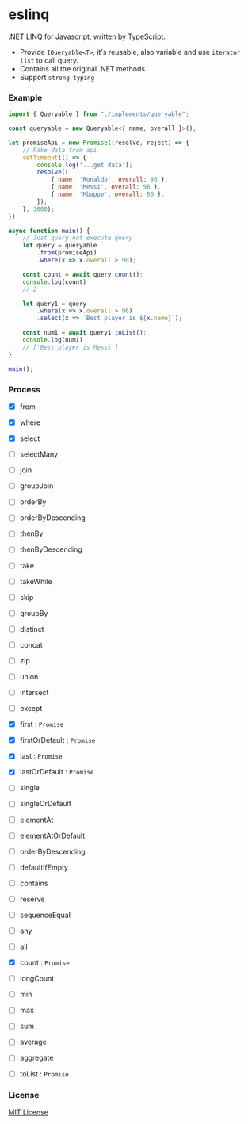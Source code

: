 # eslinq
.NET LINQ for Javascript, written by TypeScript.
- Provide `IQueryable<T>`, it's reusable, also variable and use `iterator list` to call query.
- Contains all the original .NET methods
- Support `strong typing`

### Example
```js
import { Queryable } from "./implements/queryable";

const queryable = new Queryable<{ name, overall }>();

let promiseApi = new Promise((resolve, reject) => {
    // Fake data from api
    setTimeout(() => {
        console.log('...get data');
        resolve([
            { name: 'Ronaldo', overall: 96 },
            { name: 'Messi', overall: 98 },
            { name: 'Mbappe', overall: 86 },
        ]);
    }, 3000);
})

async function main() {
    // Just query not execute query
    let query = queryable
        .from(promiseApi)
        .where(x => x.overall > 90);

    const count = await query.count();
    console.log(count)
    // 2

    let query1 = query
        .where(x => x.overall > 96)
        .select(x => `Best player is ${x.name}`);

    const num1 = await query1.toList();
    console.log(num1)
    // ['Best player is Messi']
}

main();
```

### Process
- [x] from
- [x] where
- [x] select
- [ ] selectMany
- [ ] join
- [ ] groupJoin
- [ ] orderBy
- [ ] orderByDescending
- [ ] thenBy
- [ ] thenByDescending
- [ ] take
- [ ] takeWhile
- [ ] skip
- [ ] groupBy
- [ ] distinct
- [ ] concat
- [ ] zip
- [ ] union
- [ ] intersect
- [ ] except
- [x] first : `Promise`
- [x] firstOrDefault : `Promise`
- [x] last : `Promise`
- [x] lastOrDefault : `Promise`
- [ ] single
- [ ] singleOrDefault
- [ ] elementAt
- [ ] elementAtOrDefault
- [ ] orderByDescending
- [ ] defaultIfEmpty
- [ ] contains
- [ ] reserve
- [ ] sequenceEqual
- [ ] any
- [ ] all
- [x] count : `Promise`
- [ ] longCount
- [ ] min
- [ ] max
- [ ] sum
- [ ] average
- [ ] aggregate
- [ ] toList : `Promise`


### License

[MIT License](http://opensource.org/licenses/MIT)
